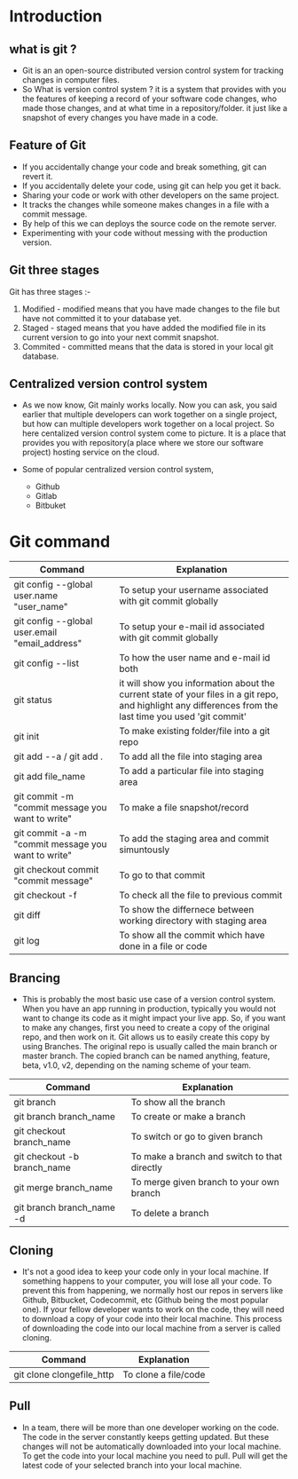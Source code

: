 # Introduction 

## what is git ?

* Git is an an open-source distributed version control system for tracking changes in computer files.
* So What is version control system ? it is a system that provides with you the features of keeping a record of your software code changes, who made those changes, and at what time in a repository/folder. it just like a snapshot of every changes you have made in a code.

## Feature of Git

* If you accidentally change your code and break something, git can revert it.
* If you accidentally delete your code, using git can help you get it back.
* Sharing your code or work with other developers on the same project.
* It tracks the changes while someone makes changes in a file with a commit message.
* By help of this we can deploys the source code on the remote server.
* Experimenting with your code without messing with the production version.

## Git three stages

Git has three stages :-

1. Modified - modified means that you have made changes to the file but have not committed it to your database yet.
2. Staged - staged means that you have added the modified file in its current version to go into your next commit snapshot.
3. Commited - committed means that the data is stored in your local git database.

## Centralized version control system

* As we now know, Git mainly works locally. Now you can ask, you said earlier that multiple developers can work together on a single project, but how can multiple developers work together on a local project. So here centalized version control system come to picture. It is a place that provides you with repository(a place where we store our software project) hosting service on the cloud.

* Some of popular centralized version control system,
  * Github
  * Gitlab
  * Bitbuket

# Git command

| Command | Explanation |
| ------- | ----------- |
| git config --global user.name "user_name" | To setup your username associated with git commit globally |
| git config --global user.email "email_address" | To setup your e-mail id associated with git commit globally |
| git config --list | To how the user name and e-mail id both |
| git status | it will show you information about the current state of your files in a git repo, and highlight any differences from the last time you used 'git commit' |
| git init | To make existing folder/file into a git repo |
| git add --a / git add . | To add all the file into staging area |
| git add file_name | To add a particular file into staging area |
| git commit -m "commit message you want to write" | To make a file snapshot/record |
| git commit -a -m "commit message you want to write" | To add the staging area and commit simuntously |
| git checkout commit "commit message" | To go to that commit |
| git checkout -f | To check all the file to previous commit |
| git diff | To show the differnece between working directory with staging area |
| git log | To show all the commit which have done in a file or code |


## Brancing 

* This is probably the most basic use case of a version control system. When you have an app running in production, typically you would not want to change its code as it might impact your live app. So, if you want to make any changes, first you need to create a copy of the original repo, and then work on it. Git allows us to easily create this copy by using Branches. The original repo is usually called the main branch or master branch. The copied branch can be named anything, feature, beta, v1.0, v2, depending on the naming scheme of your team.

| Command | Explanation |
| ------- | ----------- |
| git branch | To show all the branch |
| git branch branch_name | To create or make a branch |
| git checkout branch_name | To switch or go to given branch |
| git checkout -b branch_name | To make a branch and switch to that directly |
| git merge branch_name | To merge given branch to your own branch |
| git branch branch_name -d | To delete a branch | 

## Cloning

* It's not a good idea to keep your code only in your local machine. If something happens to your computer, you will lose all your code. To prevent this from happening, we normally host our repos in servers like Github, Bitbucket, Codecommit, etc (Github being the most popular one). If your fellow developer wants to work on the code, they will need to download a copy of your code into their local machine. This process of downloading the code into our local machine from a server is called cloning.

| Command | Explanation |
| ------- | ----------- |
| git clone clongefile_http | To clone a file/code |

## Pull
* In a team, there will be more than one developer working on the code. The code in the server constantly keeps getting updated. But these changes will not be automatically downloaded into your local machine. To get the code into your local machine you need to pull. Pull will get the latest code of your selected branch into your local machine. 
